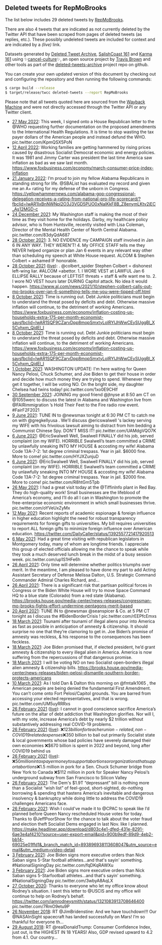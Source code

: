 ## Deleted tweets for RepMoBrooks

The list below includes 29 deleted tweets by
[RepMoBrooks](https://twitter.com/RepMoBrooks).

There are also 4 tweets that are indicated as not currently
deleted by the Twitter API that have been scraped from pages of deleted tweets (as replies, etc.).
These possibly undeleted tweets are included for context and are indicated by a _(live)_ link.


Datasets generated by [Deleted Tweet Archive](https://twitter.com/deletedtweet161), 
[SalishCoast 161](https://twitter.com/SalishCoastA) and [Karma 161](https://twitter.com/KarmaOneSixOne) 
using ✨[cancel-culture](https://github.com/travisbrown/cancel-culture)✨, an open source project by 
[Travis Brown](https://twitter.com/travisbrown) and other tools as part of the 
[deleted-tweets-archive](https://github.com/salcoast/deleted-tweets-archive/) project repo on github.

You can create your own updated version of this document by checking out and configuring the
repository and then running the following commands:

```bash
$ cargo build --release
$ target/release/twcc deleted-tweets --report RepMoBrooks
```

Please note that all tweets quoted here are sourced from the
[Wayback Machine](https://web.archive.org) and were not directly accessed through the Twitter API or
any Twitter client.

* [27 May 2022](https://web.archive.org/web/20220527162100/https://twitter.com/RepMoBrooks/status/1530222452835500034): This week, I signed onto a House Republican letter to the  @WHO  requesting further documentation on the proposed amendments to the International Health Regulations. It is time to stop wasting the tax payer dollars of the American people and instead defund the WHO. pic.twitter.com/KpmQSX5PoN
* [12 April 2022](https://web.archive.org/web/20220412154715/https://twitter.com/RepMoBrooks/status/1513906479497101320): Working families are getting hammered by rising prices caused by disastrous Socialist Democrat economic and energy policies.   It was 1981 and Jimmy Carter was president the last time America saw inflation as bad as we saw last month. https://www.foxbusiness.com/economy/march-consumer-price-index-inflation
* [21 January 2022](https://web.archive.org/web/20220121174137/https://twitter.com/RepMoBrooks/status/1484581923464884237): I’m proud to join my fellow Alabama Republicans in standing strong for life.  @SBAList  has evaluated my record and given me an A+ rating for my defense of the unborn in Congress.  https://yellowhammernews.com/alabama-gop-congressional-delegation-receives-a-rating-from-national-pro-life-scorecard/?fbclid=IwAR1IxBnNWNpl2O3J3VGD5PUO0xNaIKkF8B_Z8enymLKtv2jEC_As12MGD-c
* [24 December 2021](https://web.archive.org/web/20211224014130/https://twitter.com/RepMoBrooks/status/1474193351494799361): My Washington staff is making the most of their time as they visit home for the holidays. Darby, my healthcare policy advisor, who is from Huntsville, recently visited with Lisa Coleman, Director of the Mental Health Center of North Central Alabama. pic.twitter.com/83dyQdA687
* [28 October 2021](https://web.archive.org/web/20211028120515/https://twitter.com/RepMoBrooks/status/1453694293256908811): 3. NO EVIDENCE my CAMPAIGN staff involved in Jan 6 IN ANY WAY.  THEY WEREN’T!  4. My OFFICE STAFF tells me they NEVER helped organize or plan Jan 6 events in any relevant way other than scheduling my speech at White House request.  ALCOM & Stephen Colbert = ashamed IF honorable.
* [28 October 2021](https://web.archive.org/web/20211028120515/https://twitter.com/RepMoBrooks/status/1453694293256908811) ([live](https://twitter.com/RepMoBrooks/status/1453694291042316291)): . @colbert_spider  Stephen Colbert = dishonest left-wing liar.  #ALCOM =abettor.  1. I WORE VEST at LAWFUL Jan 6 ELLIPSE RALLY because of LEFTIST threats + staff & wife want me to.  2. I wore NO VEST hours later DURING Capitol attack. No idea it would happen. https://www.al.com/news/2021/10/stephen-colbert-calls-out-mo-brooks-over-jan-6-something-tells-me-you-were-tipped-off.html
* [ 8 October 2021](https://web.archive.org/web/20211008203717/https://twitter.com/RepMoBrooks/status/1446575422884524032): Time is running out. Debt Junkie politicians must begin to understand the threat posed by deficits and debt. Otherwise massive inflation will continue, to the detriment of working Americans.  https://www.foxbusiness.com/economy/inflation-costing-us-households-extra-175-per-month-economist-saysfbclid=IwAR1SQF9CZarvDpp8mopSmxtyLolRYlJhWwCEySUggBl_X5Cvhxm_QidEl_I
* [ 8 October 2021](https://web.archive.org/web/20211008203618/https://twitter.com/RepMoBrooks/status/1446575164024659972): Time is running out. Debt Junkie politicians must begin to understand the threat posed by deficits and debt. Otherwise massive inflation will continue, to the detriment of working Americans.  https://www.foxbusiness.com/economy/inflation-costing-us-households-extra-175-per-month-economist-saysfbclid=IwAR1SQF9CZarvDpp8mopSmxtyLolRYlJhWwCEySUggBl_X5Cvhxm_QidEl_I
* [ 1 October 2021](https://web.archive.org/web/20211001204125/https://twitter.com/RepMoBrooks/status/1444039738491502592): WASHINGTON UPDATE: I'm here waiting for Queen Nancy Pelosi, Chuck Schumer, and Joe Biden to get their house in order and decide how much money they are trying to spend. Whenever they get it together, I will be voting NO.  On the bright side, my daughter Chelsea had twins today! pic.twitter.com/1xo0E9CHlf
* [30 September 2021](https://web.archive.org/web/20210930132236/https://twitter.com/RepMoBrooks/status/1443566046334554115): JOINING my good friend @jtnyse at 8:50 am CT on  @1055werc  to discuss the latest in Alabama and Washington live from  @FAIRimmigration ’s Hold Their Feet to the Fire radio row event.  #FairF2F2021
* [ 9 June 2021](https://web.archive.org/web/20210609223445/https://twitter.com/RepMoBrooks/status/1402753622945923078): TUNE IN to  @newsmax  tonight at 6:30 PM CT to catch me on with  @gregkellyusa . We'll discuss  @ericswalwell 's lackey serving my WIFE with his frivolous lawsuit aiming to distract from him bedding a Communist Chinese Spy. DON'T MISS IT! pic.twitter.com/UAMdgVQO7K
* [ 6 June 2021](https://web.archive.org/web/20210606175320/https://twitter.com/RepMoBrooks/status/1401596758250098690): @EricSwalwell  Well, Swalwell FINALLY did his job, served complaint (on my WIFE).  HORRIBLE Swalwell’s team committed a CRIME by unlawfully sneaking INTO MY HOUSE & accosting my wife!  Alabama Code 13A-7-2: 1st degree criminal trespass. Year in jail. $6000 fine.  More to come! pic.twitter.com/HYJXZunjuD
* [ 6 June 2021](https://web.archive.org/web/20210606174723/https://twitter.com/RepMoBrooks/status/1401595837566918663): @EricSwalwell  Well, Swalwell FINALLY did his job, served complaint (on my WIFE).  HORRIBLE Swalwell’s team committed a CRIME by unlawfully sneaking INTO MY HOUSE & accosting my wife!  Alabama Code 13A-7-2: 1st degree criminal trespass. Year in jail. $2000 fine.  More to come! pic.twitter.com/R8htGm5Tpb
* [26 May 2021](https://web.archive.org/web/20210526201534/https://twitter.com/RepMoBrooks/status/1397647477902295042): I had a great visit today at the  @TiffinInfo  plant in Red Bay. They do high-quality work! Small businesses are the lifeblood of America’s economy, and I’ll do all I can in Washington to promote the free-enterprise economic environment in which small businesses thrive. pic.twitter.com/oYVeUxZyMx
* [12 May 2021](https://web.archive.org/web/20210512211751/https://twitter.com/RepMoBrooks/status/1392589788193202184): Recent reports of academic espionage & foreign influence in higher education highlight the need for robust transparency requirements for foreign gifts to universities. My bill requires universities to report ALL foreign gifts to minimize foreign influence over American education. https://twitter.com/DailyCaller/status/1392557721417920513
* [ 6 May 2021](https://web.archive.org/web/20210506151134/https://twitter.com/RepMoBrooks/status/1390323267391664128): Had a great time visiting with republican legislators in Montgomery today, many of whom are longtime friends. I appreciate this group of elected officials allowing me the chance to speak while they took a much deserved lunch break in the midst of a busy session week. pic.twitter.com/up1S1HFe6h
* [26 April 2021](https://web.archive.org/web/20210426180144/https://twitter.com/RepMoBrooks/status/1386742240010280962): Only time will determine whether politics triumphs over merit. In the meantime, I am pleased to have done my part to add Acting Assistant Secretary of Defense Melissa Dalton, U.S. Strategic Command Commander Admiral Charles Richard, and...
* [26 April 2021](https://web.archive.org/web/20210426180144/https://twitter.com/RepMoBrooks/status/1386742240010280962): There is a significant risk that partisan political forces in Congress or the Biden White House will try to move Space Command HQ to a blue state (Colorado) from a red state (Alabama). https://brooks.house.gov/media-center/news-releases/congressman-mo-brooks-fights-effort-undermine-pentagons-merit-based
* [20 April 2021](https://web.archive.org/web/20210420193203/https://twitter.com/RepMoBrooks/status/1384590605481910275): TUNE IN to  @newsmax   @seanspicer  & Co. at 5 PM CT tonight as I discuss the  #BidenBorderCrisis ! pic.twitter.com/rEEPfcEmxs
* [18 March 2021](https://web.archive.org/web/20210318143504/https://twitter.com/RepMoBrooks/status/1372557078401794049): Tsunami after tsunami of illegal aliens pour into America as fast as possible in anticipation of amnesty & citizenship. It should surprise no one that they’re clamoring to get in. Joe Biden’s promise of amnesty was reckless, & his response to the consequences has been feckless.
* [18 March 2021](https://web.archive.org/web/20210318143504/https://twitter.com/RepMoBrooks/status/1372557078401794049): Joe Biden promised that, if elected president, he’d grant amnesty & citizenship to every illegal alien in America.  America is now suffering from the repercussions of that dangerous promise.
* [18 March 2021](https://web.archive.org/web/20210318143504/https://twitter.com/RepMoBrooks/status/1372557078401794049): I will be voting NO on two Socialist open-borders illegal alien amnesty & citizenship bills. https://brooks.house.gov/media-center/news-releases/biden-pelosi-dismantle-southern-border-protects-americans
* [10 March 2021](https://web.archive.org/web/20210310201809/https://twitter.com/RepMoBrooks/status/1369744060760621058): As I told Dan & Dalton this morning on  @fmtalk1065 , the American people are being denied the fundamental First Amendment. You can’t come onto Fort Pelosi/Capitol grounds. You are barred from accessing your elected representatives, and that is wrong. pic.twitter.com/UM5uyRRRxs
* [26 February 2021](https://web.archive.org/web/20210226212922/https://twitter.com/RepMoBrooks/status/1365413605626310661) ([live](https://twitter.com/RepMoBrooks/status/1365413608079962117)): I cannot in good conscience sacrifice America’s future on the altar of debt addiction that Washington glorifies. Nor will I, with my vote, increase America’s debt by nearly $2 trillion without substantively addressing real COVID-19 problems.
* [26 February 2021](https://web.archive.org/web/20210226212922/https://twitter.com/RepMoBrooks/status/1365413605626310661) ([live](https://twitter.com/RepMoBrooks/status/1365413607295565825)): ❌$123 billion for teacher union-related, non-COVID19 related expenses ❌$350 billion to bail out primarily Socialist state & local governments whose bad policies have severely damaged their own economies ❌$670 billion is spent in 2022 and beyond, long after COVID19 behind us
* [26 February 2021](https://web.archive.org/web/20210226212922/https://twitter.com/RepMoBrooks/status/1365413605626310661) ([live](https://twitter.com/RepMoBrooks/status/1365413606473490438)): ❌$50 million in taxpayer money to support abortions or organizations that support abortions ❌$1.5 million in pork for a Sen. Chuck Schumer bridge from New York to Canada ❌$112 million in pork for Speaker Nancy Pelosi’s underground subway from San Francisco to Silicon Valley
* [26 February 2021](https://web.archive.org/web/20210226212922/https://twitter.com/RepMoBrooks/status/1365413605626310661): The Dem's $1.9T “depressant” bill is nothing more than a Socialist “wish list” of feel-good, short-sighted, do-nothing borrowing & spending that hastens America’s inevitable and dangerous insolvency & bankruptcy while doing little to address the COVID19 challenges Americans face.
* [26 February 2021](https://web.archive.org/web/20210226204605/https://twitter.com/RepMoBrooks/status/1365402692093415425): Wish I could've made it to  @CPAC  to speak like I’d planned before Queen Nancy rescheduled House votes for today. Thanks to  @JeffPoorShow  for the chance to talk about the voter fraud and election theft Socialist Dems engaged in last Nov. like I planned. https://make.headliner.app/download/d803c4e1-dfed-431e-8291-6ae3e4af4210?source=user-export-email&pid=900b9edf-89d9-4eb2-bb14-69025e01ffd1&_branch_match_id=893896938113608047&utm_source=email&utm_medium=video-detail
* [ 3 February 2021](https://web.archive.org/web/20210203181146/https://twitter.com/RepMoBrooks/status/1357028964309565442): Joe Biden signs more executive orders than Nick Saban signs 5-Star football athletes...and that's sayin' something.  #NationalSigningDay  pic.twitter.com/fqDKqRAWXu
* [ 3 February 2021](https://web.archive.org/web/20210203181011/https://twitter.com/RepMoBrooks/status/1357028527523176450): Joe Biden signs more executive orders than Nick Saban signs 5-Starfootball athletes...and that's sayin' something.  #NationalSigningDay  pic.twitter.com/3wbyA8AqLX
* [27 October 2020](https://web.archive.org/web/20201027222327/https://twitter.com/RepMoBrooks/status/1321215868085407746): Thanks to everyone who let my office know about Rodney’s situation. I sent this letter to  @USCIS  and my office will continue to help on Rodney’s behalf.  https://twitter.com/iamrodneysmith/status/1321083913708646400  pic.twitter.com/7RmO9etu9P
* [26 November 2018](https://web.archive.org/web/20181126203907/https://twitter.com/RepMoBrooks/status/1067155814635528192): RT @JimBridenstine: And we have touchdown!!! Our @NASAInSight spacecraft has landed successfully on Mars!   I’m so thankful for everyone th…
* [29 August 2018](https://web.archive.org/web/20180829145727/https://twitter.com/RepMoBrooks/status/1034817311344087042): RT @realDonaldTrump: Consumer Confidence Index, just out, is the HIGHEST IN 18 YEARS! Also, GDP revised upward to 4.2 from 4.1. Our country…
